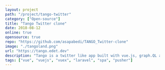 ```yaml
---
layout: project
path: "/project/tango-twitter"
category: ["Open-source"]
title: "Tango Twitter clone"
date: 2018-08-12
online: true
opensource: true
repo: "https://github.com/asapabedi/TANGO_Twitter-clone"
image: "./tangoland.png"
url: "https://tango.edet.dev"
description: "Tango is a twitter like app built with vue.js, graph.QL and Pusher implemented on laravel. I built this as a submission to the <a href='https://dev.to/devteam/first-ever-dev-contest-build-a-realtime-app-with-pusher-4nhp' target='_blank'>DEV.to contest</a>"
tags: ["vue", "vuejs", "vuex", "laravel", "spa", "pusher"]
---
```

